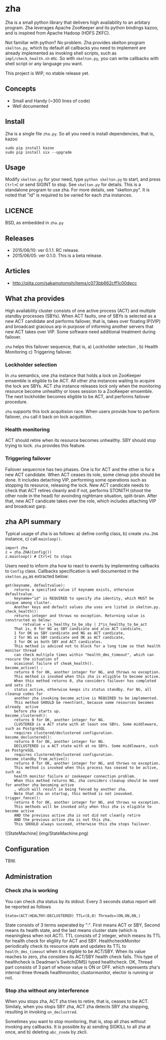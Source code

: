 # zha

Zha is a small python library that delivers high availability to an arbitary
program.  Zha leverages Apache ZooKeeper and its python bindings kazoo, and is
inspired from Apache Hadoop (HDFS ZKFC).

Not familiar with python? No problem. Zha provides skelton program `skelton.py`,
which by default all callbacks you need to implement are already implemented
as invoking shell scripts, such as `impl/check_health.sh` etc.
So with `skelton.py`, you can write callbacks with shell script or any language you want.

This project is WIP, no stable release yet.

## Concepts

- Small and Handy (~300 lines of code)
- Well documented

## Install

Zha is a single file `zha.py`. So all you need is install dependencies, that is, kazoo

```
sudo pip install kazoo
sudo pip install six --upgrade
```

## Usage

Modify `skelton.py` for your need, type `python skelton.py` to start, and press
`Ctrl+C` or send SIGINT to stop.  See `skelton.py` for details. This is a
standalone program to use zha. For more details, see "skelton.py".
It is noted that "id" is required to be varied for each zha instances.

## LICENCE

BSD, as embedded in `zha.py`

## Releases

- 2015/06/10: ver 0.1.1. RC release.
- 2015/06/05: ver 0.1.0. This is a beta release.

## Articles

- http://qiita.com/sakamotomsh/items/c073bb662cff1c00decc

## What zha provides

High availability cluster consists of one active process (ACT) and multiple
standby processes (SBYs). When ACT faults, one of SBYs is selected as a new ACT
candidate and performs failover, that is, takes over floating IP(VIP) and
broadcast gracious arp in purpose of informing another servers that new ACT
takes over VIP. Some software need additional treatment during failover.

`zha` helps this failover sequence, that is, a) Lockholder selection , b) Health
Monitoring c) Triggering failover.

### Lockholder selection
In `zha` semantics, one zha instance that holds a lock on ZooKeeper emsemble is
eligible to be ACT. All other zha instances waiting to acquire the lock are
SBYs. ACT zha instance releases lock only when the monitoring resource become
unhealthy or loses session to a ZooKeeper emsemble. The next lockholder becomes
eligible to be ACT, and performs failover procedure.

`zha` supports this lock acquitision race. When users provide how to perform
failover, `zha` call it back on lock acquitition.

### Health monitoring
ACT should retire when its resource becomes unhealthy. SBY should stop trying
to lock. `zha` provides this feature.

### Triggering failover
Failover sequecnce has two phases. One is for ACT and the other is for a new
ACT candidate. When ACT ceases its role, some clenup jobs should be done. It
includes detaching VIP, performing some operations such as stopping its
resource, releasing the lock. New ACT candicate needs to check that ACT retires
cleanly and if not, performs STONITH (shoot the other node in the head) for
avoinding nightmare situation, split-brain. After that, new ACT candicate
takes over the role, which includes attaching VIP and broadcast garp.

## zha API summary

Typical usage of zha is as follows: a) define config class, b) create `zha.ZHA` instance,
c) call `mainloop()`.

```
import zha
z = zha.ZHA(Config())
z.mainloop() # Ctrl+C to stops
```

Users need to inform zha how to react to events by implementing callbacks to `Config` class.
Callbacks specification is well documented in the `skelton.py`,as extracted below:

```
get(keyname, defaultvalue): 
    returns a specified value if keyname exists, otherwise defaultvalue.
    keyname="id" is REQUIRED to specify zha identity, which MUST be unique among cluster.
    Another keys and default values zha uses are listed in skelton.py.
check_health(): 
    returns integer and throws no exception. Returning value is constructed as below:
        retvalue = is_healthy_to_be_sby | 2*is_healthy_to_be_act
    That is, 0 for NG as SBY candicate and also ACT candicate,
    1 for OK as SBY candicate and NG as ACT candicate,
    2 for NG as SBY candicate and OK as ACT candicate,
    3 for OK as both SBY and ACT candicates.
    This method is adviced not to block for a long time so that health monitor thread
    can check multiple times within "health_dms_timeout", which can rescure the situation of
    ocasional failure of cheak_health(). 
become_active() : 
    returns 0 for OK, another integer for NG, and throws no exception.
    This method is invoked when this zha is eligible to become active.
    When this method returns 0, zha considers failover has completed and sets its
    status active, otherwise keeps its status standby. For NG, all cleanup codes for 
    another zha invoking become_active is REQUIRED to be implemented.
    This method SHOULD be reentrant, because some resources becomes already  active
    before zha starts up.
become_clustered():
    returns 0 for OK, another integer for NG.
    CLUSTERED is a ACT state with at least one SBYs. Some middleware, such as PostgreSQL
    requires clustered/declustered configuration.
become_declustered():
    returns 0 for OK, another integer for NG.
    DECLUSTERED is a ACT state with at no SBYs. Some middleware, such as PostgreSQL
    requires clustered/declustered configuration.
become_standby_from_active():
    returns 0 for OK, another integer for NG, and throws no exception.
    This method is invoked when this process has ceased to be active, such as
    health monitor failure or zookeeper connection problem.
    When this method returns NG, zha considers cleanup should be need for another zha becoming active
    , which will result in being fenced by another zha.
    Note that zha on startup, this method is not inovoked.
trigger_fence(): 
    returns 0 for OK, another integer for NG, and throws no exception.
    This methods will be invoked only when this zha is eligible to become active 
    AND the previous active zha is not did not cleanly retire 
    AND the previous active zha is not this zha.
    This SHOULD always succeed, otherwise this zha stops failover.
```

![StateMachine] (img/StateMachine.png)

## Configuration

TBW.

## Administration

### Check zha is working
You can check zha status by its stdout. Every 3 seconds status report
will be reported as follows

```
State=(ACT:HEALTHY:DECLUSTERED) TTL=(8,8) Threads=(ON,ON,ON,) 
```

State consists of 3 terms seperated by ":". First means ACT or SBY,
Second means its health state, and the last means cluster state (which is 
meaningless when not ACT). TTL consists of 2 integer, which means its
TTL for health check for eligility for ACT and SBY. HealthcheckMonitor
periodically check its resource state and updates its TTL to `health_dms_timeout`
when it is eligible to be ACT/SBY. When its value reaches to zero,
zha considers its ACT/SBY health check fails. This type of healthcheck is
Deadman's Switch(DMS) typed healthcheck. OK, Thread part consists of
3 part of whose value is ON or OFF. which represents zha's internal three threads
healthmonitor, clustormonitor, elector is running or not.

### Stop zha without any interference
When you stops zha, ACT zha tries to retire, that is, ceases to be ACT.
Similaly, when you stops SBY zha, ACT zha detects SBY zha stopping, 
resulting in invoking `on_declustred`.

Sometimes you want to stop monitoring, that is, stop all zhas without
invoking any callbacks. It is possible by a) sending SIGKILL to all zha
at once, and b) deleting `abc_znode` by zkcli. 

